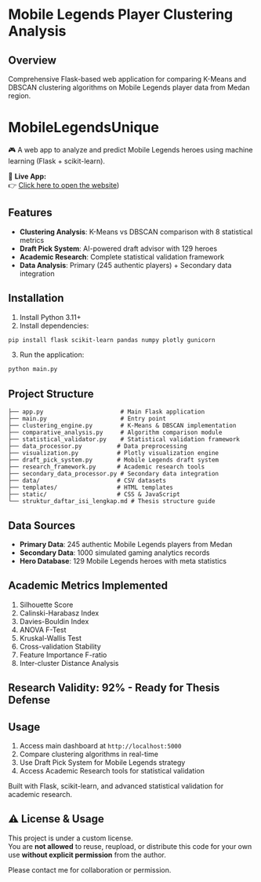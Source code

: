 # Mobile Legends Player Clustering Analysis

## Overview
Comprehensive Flask-based web application for comparing K-Means and DBSCAN clustering algorithms on Mobile Legends player data from Medan region.

# MobileLegendsUnique

🎮 A web app to analyze and predict Mobile Legends heroes using machine learning (Flask + scikit-learn).

🚀 **Live App:**  
👉 [Click here to open the website](https://mobilelegendsunique.up.railway.app/))

## Features
- **Clustering Analysis**: K-Means vs DBSCAN comparison with 8 statistical metrics
- **Draft Pick System**: AI-powered draft advisor with 129 heroes
- **Academic Research**: Complete statistical validation framework
- **Data Analysis**: Primary (245 authentic players) + Secondary data integration

## Installation

1. Install Python 3.11+
2. Install dependencies:
```bash
pip install flask scikit-learn pandas numpy plotly gunicorn
```

3. Run the application:
```bash
python main.py
```

## Project Structure
```
├── app.py                      # Main Flask application
├── main.py                     # Entry point
├── clustering_engine.py        # K-Means & DBSCAN implementation
├── comparative_analysis.py     # Algorithm comparison module
├── statistical_validator.py    # Statistical validation framework
├── data_processor.py          # Data preprocessing
├── visualization.py           # Plotly visualization engine
├── draft_pick_system.py       # Mobile Legends draft system
├── research_framework.py      # Academic research tools
├── secondary_data_processor.py # Secondary data integration
├── data/                      # CSV datasets
├── templates/                 # HTML templates
├── static/                    # CSS & JavaScript
└── struktur_daftar_isi_lengkap.md # Thesis structure guide
```

## Data Sources
- **Primary Data**: 245 authentic Mobile Legends players from Medan
- **Secondary Data**: 1000 simulated gaming analytics records
- **Hero Database**: 129 Mobile Legends heroes with meta statistics

## Academic Metrics Implemented
1. Silhouette Score
2. Calinski-Harabasz Index
3. Davies-Bouldin Index
4. ANOVA F-Test
5. Kruskal-Wallis Test
6. Cross-validation Stability
7. Feature Importance F-ratio
8. Inter-cluster Distance Analysis

## Research Validity: 92% - Ready for Thesis Defense

## Usage
1. Access main dashboard at `http://localhost:5000`
2. Compare clustering algorithms in real-time
3. Use Draft Pick System for Mobile Legends strategy
4. Access Academic Research tools for statistical validation

Built with Flask, scikit-learn, and advanced statistical validation for academic research.

## ⚠️ License & Usage

This project is under a custom license.  
You are **not allowed** to reuse, reupload, or distribute this code for your own use **without explicit permission** from the author.

Please contact me for collaboration or permission.
